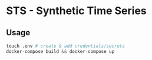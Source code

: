 # STS - Synthetic Time Series


## Usage
```python
touch .env # create & add credentials/secrets
docker-compose build && docker-compose up
```
